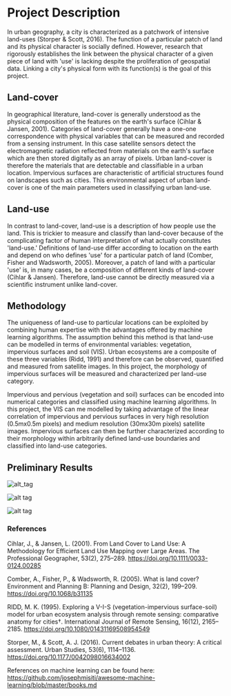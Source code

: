 # Project Description

In urban geography, a city is characterized as a patchwork of intensive land-uses (Storper & Scott, 2016). The function of a particular patch of land and its physical character is socially defined. However, research that rigorously establishes the link between the physical character of a given piece of land with 'use' is lacking despite the proliferation of geospatial data. Linking a city's physical form with its function(s) is the goal of this project. 

## Land-cover
In geographical literature, land-cover is generally understood as the physical composition of the features on the earth's surface (Cihlar & Jansen, 2001). Categories of land-cover generally have a one-one correspondence with physical variables that can be measured and recorded from a sensing instrument. In this case satellite sensors detect the electromagnetic radiation reflected from materials on the earth's surface which are then stored digitally as an array of pixels. Urban land-cover is therefore the materials that are detectable and classifiable in a urban location. Impervious surfaces are characteristic of artificial structures found on landscapes such as cities. This environmental aspect of urban land-cover is one of the main parameters used in classifying urban land-use.

## Land-use
In contrast to land-cover, land-use is a description of how people use the land. This is trickier to measure and classify than land-cover because of the complicating factor of human interpretation of what actually constitutes 'land-use.' Definitions of land-use differ according to location on the earth and depend on who defines 'use' for a particular patch of land (Comber, Fisher and Wadsworth, 2005). Moreover, a patch of land with a particular 'use' is, in many cases, be a composition of different kinds of land-cover (Cihlar & Jansen). Therefore, land-use cannot be directly measured via a scientific instrument unlike land-cover.

## Methodology
The uniqueness of land-use to particular locations can be exploited by combining human expertise with the advantages offered by machine learning algorithms. The assumption behind this method is that land-use can be modelled in terms of environmental variables: vegetation, impervious surfaces and soil (VIS). Urban ecosystems are a composite of these three variables (Ridd, 1991) and therefore can be observed, quantified and measured from satellite images. In this project, the morphology of impervious surfaces will be measured and characterized per land-use category. 

Impervious and pervious (vegetation and soil) surfaces can be encoded into numerical categories and classified using machine learning algorithms. In this project, the VIS can me modelled by taking advantage of the linear correlation of impervious and pervious surfaces in very high resolution (0.5mx0.5m pixels) and medium resolution (30mx30m pixels) satellite images. Impervious surfaces can then be further characterized according to their morphology within arbitrarily defined land-use boundaries and classified into land-use categories. 

## Preliminary Results

![alt_tag](https://github.com/tropicalmentat/land-cover-to-land-use-classification/blob/master/general_workflow.png)

![alt tag](https://github.com/tropicalmentat/land-cover-to-land-use-classification/blob/master/prelim%20land%20cover.png)

![alt tag](https://github.com/tropicalmentat/land-cover-to-land-use-classification/blob/master/land-use%20classification.png)

### References

Cihlar, J., & Jansen, L. (2001). From Land Cover to Land Use: A Methodology for Efficient Land Use Mapping over Large Areas. The Professional Geographer, 53(2), 275–289. https://doi.org/10.1111/0033-0124.00285

Comber, A., Fisher, P., & Wadsworth, R. (2005). What is land cover? Environment and Planning B: Planning and Design, 32(2), 199–209. https://doi.org/10.1068/b31135

RIDD, M. K. (1995). Exploring a V-I-S (vegetation-impervious surface-soil) model for urban ecosystem analysis through remote sensing: comparative anatomy for cities†. International Journal of Remote Sensing, 16(12), 2165–2185. https://doi.org/10.1080/01431169508954549

Storper, M., & Scott, A. J. (2016). Current debates in urban theory: A critical assessment. Urban Studies, 53(6), 1114–1136. https://doi.org/10.1177/0042098016634002

References on machine learning can be found here:
https://github.com/josephmisiti/awesome-machine-learning/blob/master/books.md



